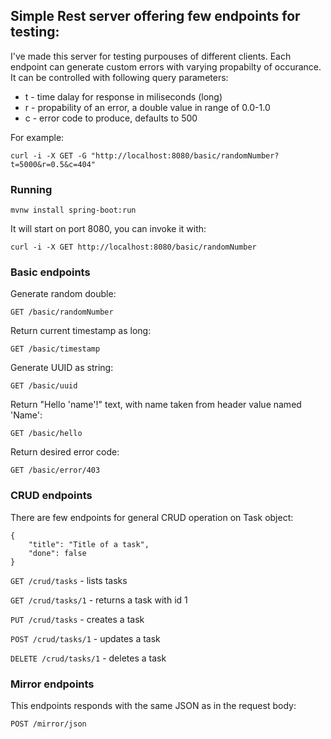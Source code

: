 ## Simple Rest server offering few endpoints for testing:

I've made this server for testing purpouses of different clients.
Each endpoint can generate custom errors with varying propabilty of occurance. It can be controlled with following query parameters:
* t - time dalay for response in miliseconds (long)
* r - propability of an error, a double value in range of 0.0-1.0
* c - error code to produce, defaults to 500

For example:

`curl -i -X GET -G "http://localhost:8080/basic/randomNumber?t=5000&r=0.5&c=404"`

### Running

`mvnw install spring-boot:run`

It will start on port 8080, you can invoke it with:

`curl -i -X GET http://localhost:8080/basic/randomNumber`


### Basic endpoints

Generate random double:

`GET /basic/randomNumber`


Return current timestamp as long:

`GET /basic/timestamp`


Generate UUID as string:

`GET /basic/uuid`

Return "Hello 'name'!" text, with name taken from header value named 'Name':

`GET /basic/hello`

Return desired error code:

`GET /basic/error/403`

### CRUD endpoints

There are few endpoints for general CRUD operation on Task object:
```
{
    "title": "Title of a task",
    "done": false
}
```

`GET /crud/tasks` - lists tasks

`GET /crud/tasks/1` - returns a task with id 1

`PUT /crud/tasks` - creates a task

`POST /crud/tasks/1` - updates a task


`DELETE /crud/tasks/1` - deletes a task

### Mirror endpoints

This endpoints responds with the same JSON as in the request body:

`POST /mirror/json`

